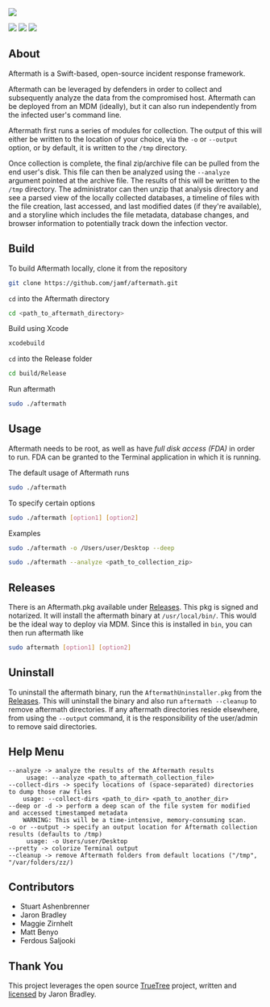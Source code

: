 
![](https://github.com/jamf/aftermath/blob/main/AftermathLogo.png)


![](https://img.shields.io/badge/release-1.1.0-bright%20green)&nbsp;![](https://img.shields.io/badge/macOS-12.0%2B-blue)&nbsp;![](https://img.shields.io/badge/license-MIT-orange)


## About
Aftermath is a  Swift-based, open-source incident response framework.

Aftermath can be leveraged by defenders in order to collect and subsequently analyze the data from the compromised host. Aftermath can be deployed from an MDM (ideally), but it can also run independently from the infected user's command line. 

Aftermath first runs a series of modules for collection. The output of this will either be written to the location of your choice, via the `-o` or `--output` option, or by default, it is written to the `/tmp` directory.

Once collection is complete, the final zip/archive file can be pulled from the end user's disk. This file can then be analyzed using the `--analyze` argument pointed at the archive file. The results of this will be written to the `/tmp` directory. The administrator can then unzip that analysis directory and see a parsed view of the locally collected databases, a timeline of files with the file creation, last accessed, and last modified dates (if they're available), and a storyline which includes the file metadata, database changes, and browser information to potentially track down the infection vector.


## Build
To build Aftermath locally, clone it from the repository
```bash
git clone https://github.com/jamf/aftermath.git
```
`cd` into the Aftermath directory
```bash
cd <path_to_aftermath_directory>
```
Build using Xcode
```bash
xcodebuild
``` 
`cd` into the Release folder
```bash
cd build/Release
```
Run aftermath
```bash
sudo ./aftermath
```

## Usage
Aftermath needs to be root, as well as have *full disk access (FDA)* in order to run. FDA can be granted to the Terminal application in which it is running.

The default usage of Aftermath runs 
```bash
sudo ./aftermath
```
To specify certain options
```bash
sudo ./aftermath [option1] [option2]
```
Examples
```bash
sudo ./aftermath -o /Users/user/Desktop --deep
```
```bash
sudo ./aftermath --analyze <path_to_collection_zip>
```

## Releases
There is an Aftermath.pkg available under [Releases](https://github.com/jamf/aftermath/releases). This pkg is signed and notarized. It will install the aftermath binary at `/usr/local/bin/`. This would be the ideal way to deploy via MDM. Since this is installed in `bin`, you can then run aftermath like
```bash
sudo aftermath [option1] [option2]
```

## Uninstall
To uninstall the aftermath binary, run the `AftermathUninstaller.pkg` from the [Releases](https://github.com/jamf/aftermath/releases). This will uninstall the binary and also run `aftermath --cleanup` to remove aftermath directories. If any aftermath directories reside elsewhere, from using the `--output` command, it is the responsibility of the user/admin to remove said directories.

## Help Menu

```
--analyze -> analyze the results of the Aftermath results
     usage: --analyze <path_to_aftermath_collection_file>
--collect-dirs -> specify locations of (space-separated) directories to dump those raw files
    usage: --collect-dirs <path_to_dir> <path_to_another_dir>
--deep or -d -> perform a deep scan of the file system for modified and accessed timestamped metadata
    WARNING: This will be a time-intensive, memory-consuming scan.
-o or --output -> specify an output location for Aftermath collection results (defaults to /tmp)
     usage: -o Users/user/Desktop
--pretty -> colorize Terminal output
--cleanup -> remove Aftermath folders from default locations ("/tmp", "/var/folders/zz/) 
```

## Contributors
- Stuart Ashenbrenner
- Jaron Bradley
- Maggie Zirnhelt
- Matt Benyo
- Ferdous Saljooki

## Thank You
This project leverages the open source [TrueTree](https://github.com/themittenmac/TrueTree) project, written and [licensed](https://github.com/themittenmac/TrueTree/blob/master/license.md) by Jaron Bradley. 
